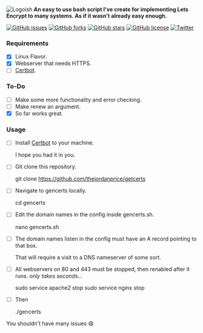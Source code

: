 ![Logoish](https://i.imgur.com/li8PoWR.png)
**An easy to use bash script I've create for implementing Lets Encrypt to many systems. As if it wasn't already easy enough.**


[![GitHub issues](https://img.shields.io/github/issues/thejordanprice/gencerts.sh.svg)](https://github.com/thejordanprice/gencerts.sh/issues)
[![GitHub forks](https://img.shields.io/github/forks/thejordanprice/gencerts.sh.svg)](https://github.com/thejordanprice/gencerts.sh/network)
[![GitHub stars](https://img.shields.io/github/stars/thejordanprice/gencerts.sh.svg)](https://github.com/thejordanprice/gencerts.sh/stargazers)
[![GitHub license](https://img.shields.io/github/license/thejordanprice/gencerts.sh.svg)](https://github.com/thejordanprice/banhammer/blob/master/LICENSE)
[![Twitter](https://img.shields.io/twitter/url/https/github.com/thejordanprice/gencerts.sh.svg?style=social)](https://twitter.com/intent/tweet?text=Wow:&url=https%3A%2F%2Fgithub.com%2Fthejordanprice%2Fgencerts.sh)


### Requirements

- [x] Linux Flavor.
- [x] Webserver that needs HTTPS.
- [ ] [Certbot](https://certbot.eff.org).

### To-Do

- [ ] Make some more functionality and error checking.
- [ ] Make renew an argument.
- [x] So far works great.

### Usage

- [ ] Install [Certbot](https://certbot.eff.org) to your machine.

    I hope you had it in you.

- [ ] Git clone this repository.

    git clone https://github.com/thejordanprice/getcerts

- [ ] Navigate to gencerts locally.

    cd gencerts

- [ ] Edit the domain names in the config inside gencerts.sh.

    nano gencerts.sh

- [ ] The domain names listen in the config must have an A record pointing to that box.

    That will require a visit to a DNS nameserver of some sort.
    
- [ ] All webservers on 80 and 443 must be stopped, then renabled after it runs. *only takes seconds...*

    sudo service apache2 stop
    sudo service nginx stop

- [ ] Then

    ./gencerts

You shouldn't have many issues :smile: